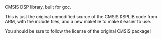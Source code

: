 CMSIS DSP library, built for gcc.

This is just the original unmodified source of the CMSIS DSPLIB code from ARM,
with the include files, and a new makefile to make it easier to use.

You should be sure to follow the license of the original CMSIS package!

